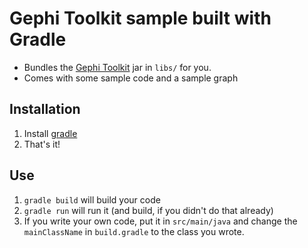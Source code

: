 # Gephi Toolkit sample built with Gradle

* Bundles the [Gephi Toolkit](https://gephi.github.io/toolkit/) jar in `libs/` for you. 
* Comes with some sample code and a sample graph

## Installation
1. Install [gradle](http://gradle.org/)
2. That's it!

## Use
1. `gradle build` will build your code
2. `gradle run` will run it (and build, if you didn't do that already)
3. If you write your own code, put it in `src/main/java` and change the `mainClassName` in `build.gradle` to the class you wrote. 
